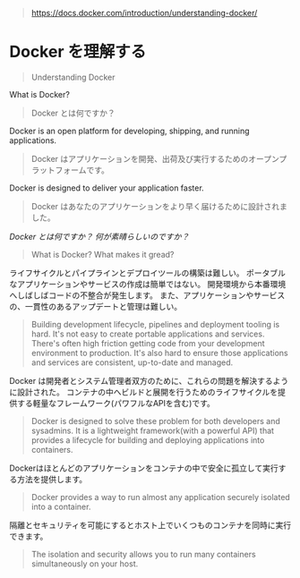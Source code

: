 >https://docs.docker.com/introduction/understanding-docker/

# Docker を理解する 
>Understanding Docker

What is Docker?
>Docker とは何ですか？

Docker is an open platform for developing, shipping, and running applications.
>Docker はアプリケーションを開発、出荷及び実行するためのオープンプラットフォームです。

Docker is designed to deliver your application faster.
>Docker はあなたのアプリケーションをより早く届けるために設計されました。

<!-- サイトが更新される前の翻訳内容。(途中) -->
*Docker とは何ですか？ 何が素晴らしいのですか？*
>What is Docker? What makes it gread?

ライフサイクルとパイプラインとデプロイツールの構築は難しい。
ポータブルなアプリケーションやサービスの作成は簡単ではない。
開発環境から本番環境へしばしばコードの不整合が発生します。
また、アプリケーションやサービスの、一貫性のあるアップデートと管理は難しい。
>Building development lifecycle, pipelines and deployment tooling is hard.
>It's not easy to create portable applications and services.
>There's often high friction getting code from your development environment to production.
>It's also hard to ensure those applications and services are consistent, up-to-date and managed.

Docker は開発者とシステム管理者双方のために、これらの問題を解決するように設計された。
コンテナの中へビルドと展開を行うためのライフサイクルを提供する軽量なフレームワーク(パワフルなAPIを含む)です。
>Docker is designed to solve these problem for both developers and sysadmins.
>It is a lightweight framework(with a powerful API) that provides a lifecycle for building and deploying applications into containers.

Dockerはほとんどのアプリケーションをコンテナの中で安全に孤立して実行する方法を提供します。
>Docker provides a way to run almost any application securely isolated into a container.

隔離とセキュリティを可能にするとホスト上でいくつものコンテナを同時に実行できます。
>The isolation and security allows you to run many containers simultaneously on your host.

